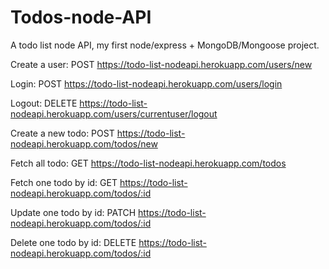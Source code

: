 # Todos-node-API
A todo list node API, my first node/express + MongoDB/Mongoose project.

Create a user:          POST    https://todo-list-nodeapi.herokuapp.com/users/new

Login:                  POST    https://todo-list-nodeapi.herokuapp.com/users/login

Logout:                 DELETE  https://todo-list-nodeapi.herokuapp.com/users/currentuser/logout

Create a new todo:      POST    https://todo-list-nodeapi.herokuapp.com/todos/new

Fetch all todo:         GET     https://todo-list-nodeapi.herokuapp.com/todos

Fetch one todo by id:   GET     https://todo-list-nodeapi.herokuapp.com/todos/:id

Update one todo by id:  PATCH   https://todo-list-nodeapi.herokuapp.com/todos/:id

Delete one todo by id:  DELETE  https://todo-list-nodeapi.herokuapp.com/todos/:id


